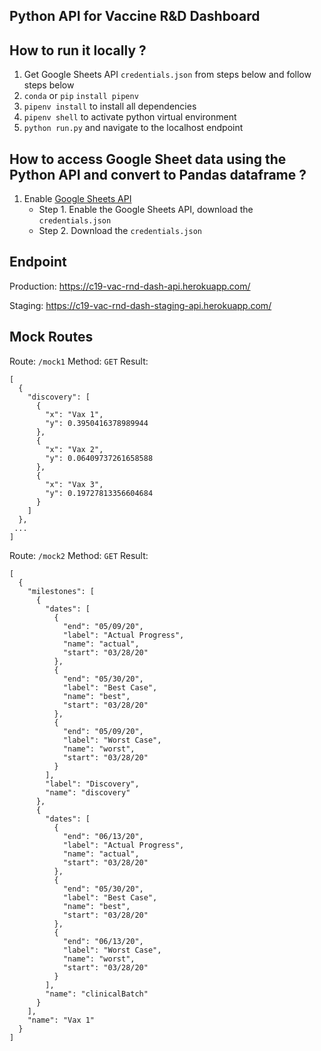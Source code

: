 ## Python API for Vaccine R&D Dashboard

## How to run it locally ?

1. Get Google Sheets API `credentials.json` from steps below and follow steps below
2. `conda` or `pip` `install pipenv`
3. `pipenv install` to install all dependencies
4. `pipenv shell` to activate python virtual environment
5. `python run.py` and navigate to the localhost endpoint

## How to access Google Sheet data using the Python API and convert to Pandas dataframe ?

1. Enable [Google Sheets API](https://developers.google.com/sheets/api/quickstart/python)
   - Step 1. Enable the Google Sheets API, download the `credentials.json`
   - Step 2. Download the `credentials.json`
  


## Endpoint

Production: https://c19-vac-rnd-dash-api.herokuapp.com/

Staging: https://c19-vac-rnd-dash-staging-api.herokuapp.com/


## Mock Routes


Route: `/mock1`
Method: `GET`
Result:
```
[
  {
    "discovery": [
      {
        "x": "Vax 1", 
        "y": 0.3950416378989944
      }, 
      {
        "x": "Vax 2", 
        "y": 0.06409737261658588
      }, 
      {
        "x": "Vax 3", 
        "y": 0.19727813356604684
      }
    ]
  }, 
 ...
]
```



Route: `/mock2`
Method: `GET`
Result:
```
[
  {
    "milestones": [
      {
        "dates": [
          {
            "end": "05/09/20", 
            "label": "Actual Progress", 
            "name": "actual", 
            "start": "03/28/20"
          }, 
          {
            "end": "05/30/20", 
            "label": "Best Case", 
            "name": "best", 
            "start": "03/28/20"
          }, 
          {
            "end": "05/09/20", 
            "label": "Worst Case", 
            "name": "worst", 
            "start": "03/28/20"
          }
        ], 
        "label": "Discovery", 
        "name": "discovery"
      }, 
      {
        "dates": [
          {
            "end": "06/13/20", 
            "label": "Actual Progress", 
            "name": "actual", 
            "start": "03/28/20"
          }, 
          {
            "end": "05/30/20", 
            "label": "Best Case", 
            "name": "best", 
            "start": "03/28/20"
          }, 
          {
            "end": "06/13/20", 
            "label": "Worst Case", 
            "name": "worst", 
            "start": "03/28/20"
          }
        ], 
        "name": "clinicalBatch"
      }
    ], 
    "name": "Vax 1"
  }
]
```

